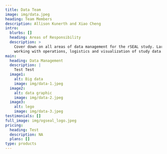 ```yaml
---
title: Data Team
image: img/data.jpeg
heading: Team Members
description: Allison Kunerth and Xiao Cheng
intro:
  blurbs: []
  heading: Areas of Responsibility
  description: >
    Cover down on all areas of data management for the rSEAL study. Largely
    working with operations, logistics and visualization of study data.
main:
  heading: Data Management
  description: |
    Test Test
  image1:
    alt: Big data
    image: img/data-1.jpeg
  image2:
    alt: data graphic
    image: img/data-2.jpeg
  image3:
    alt: lego
    image: img/data-3.jpeg
testimonials: []
full_image: img/ogseal_logo.jpeg
pricing:
  heading: Test
  description: NA
  plans: []
type: products
---
```

